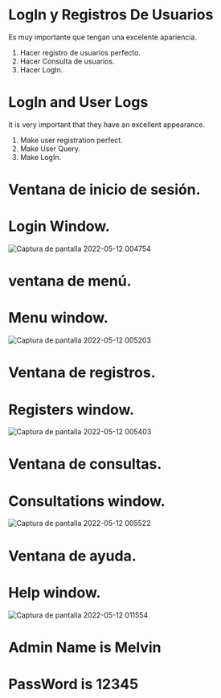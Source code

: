 # LogIn y Registros De Usuarios 
Es muy importante que tengan una excelente apariencia.

1. Hacer registro de usuarios perfecto.
2. Hacer Consulta de usuarios.
3. Hacer LogIn.

# LogIn and User Logs 
It is very important that they have an excellent appearance.

1. Make user registration perfect.
2. Make User Query.
3. Make LogIn.

# Ventana de inicio de sesión.
# Login Window.
![Captura de pantalla 2022-05-12 004754](https://user-images.githubusercontent.com/101652978/167994426-6c169114-96ea-4b3b-83ad-8de008b3966b.png)

# ventana de menú.
# Menu window.
![Captura de pantalla 2022-05-12 005203](https://user-images.githubusercontent.com/101652978/167994607-19f43676-a983-496d-849f-d681274ce6c0.png)

# Ventana de registros.
# Registers window.
![Captura de pantalla 2022-05-12 005403](https://user-images.githubusercontent.com/101652978/167994797-ca85b996-eb07-48fb-8d21-89f079dfdd69.png)

# Ventana de consultas.
# Consultations window.
![Captura de pantalla 2022-05-12 005522](https://user-images.githubusercontent.com/101652978/167994951-762b8682-b3d3-4153-bca9-c21c23748b6a.png)

# Ventana de ayuda.
# Help window.
![Captura de pantalla 2022-05-12 011554](https://user-images.githubusercontent.com/101652978/167997114-4a9b0086-b09f-4937-96ea-9b959e167166.png)

# Admin Name is Melvin
# PassWord is 12345
